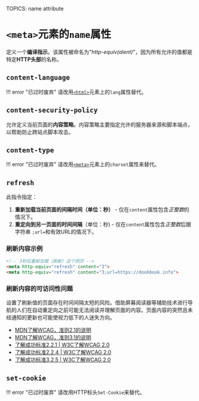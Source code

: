 TOPICS: <meta> name attribute

# `<meta>`元素的`name`属性

定义一个**编译指示**。该属性被命名为"*http-equiv(alent)*"，因为所有允许的值都是特定**HTTP头部**的名称。

## `content-language`

!!! error "已过时废弃"
    请改用[`<html>`](/zh-hans/webfrontend/<html>)元素上的`lang`属性替代。

## `content-security-policy`

允许定义当前页面的**内容策略**。内容策略主要指定允许的服务器来源和脚本端点，以帮助防止跨站点脚本攻击。

## `content-type`

!!! error "已过时废弃"
    请改用[`<meta>`](/zh-hans/webfrontend/<meta>)元素上的`charset`属性来替代。

## `refresh`

此指令指定：

1. **重新加载当前页面的间隔时间（单位：秒）** - 仅在`content`属性包含*正整数*的情况下。
2. **重定向到另一页面的时间间隔**（单位：秒) - 仅在`content`属性包含*正整数*后跟字符串 `;url=`和有效URL的情况下。

### 刷新内容示例

```html
<!-- 3秒后重新加载（刷新）这个网页 -->
<meta http-equiv="refresh" content="3">
<meta http-equiv="refresh" content="3;url=https://dookbook.info">
```

### 刷新内容的可访问性问题

设置了刷新值的页面存在时间间隔太短的风险。借助屏幕阅读器等辅助技术进行导航的人们在自动重定向之前可能无法阅读并理解页面的内容。页面内容的突然且未经通知的更新也可能使视力低下的人迷失方向。

- [MDN了解WCAG，准则2.1的说明](https://wiki.developer.mozilla.org/en-US/docs/Web/Accessibility/Understanding_WCAG/Operable#Guideline_2.2_%E2%80%94_Enough_Time_Provide_users_enough_time_to_read_and_use_content)
- [MDN了解WCAG，准则3.1的说明](https://wiki.developer.mozilla.org/en-US/docs/Web/Accessibility/Understanding_WCAG/Understandable#Guideline_3.2_%E2%80%94_Predictable_Make_Web_pages_appear_and_operate_in_predictable_ways)
- [了解成功标准2.2.1 | W3C了解WCAG 2.0](https://www.w3.org/TR/UNDERSTANDING-WCAG20/time-limits-required-behaviors.html)
- [了解成功标准2.2.4 | W3C了解WCAG 2.0](https://www.w3.org/TR/UNDERSTANDING-WCAG20/time-limits-postponed.html)
- [了解成功标准3.2.5 | W3C了解WCAG 2.0](https://www.w3.org/TR/UNDERSTANDING-WCAG20/consistent-behavior-no-extreme-changes-context.html)

## `set-cookie`

!!! error "已过时废弃"
    请改用HTTP标头`Set-Cookie`来替代。
